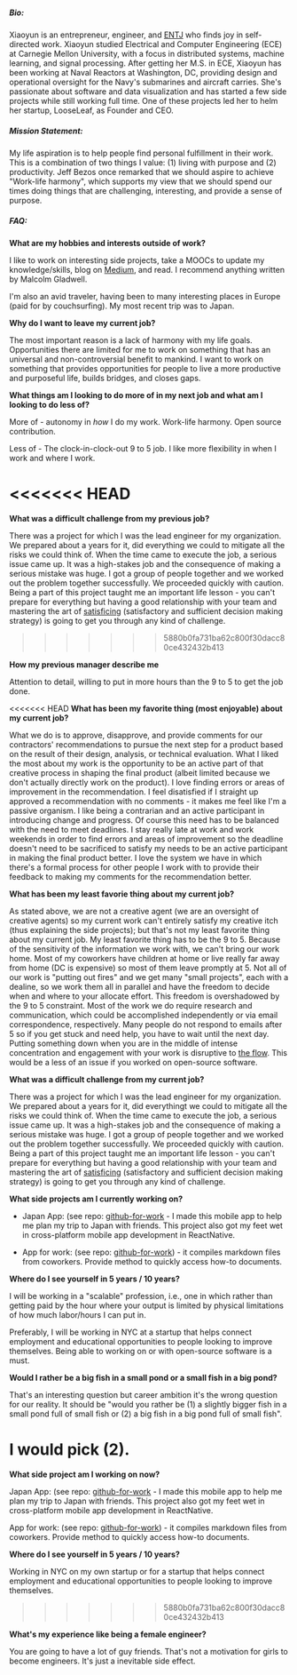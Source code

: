 ##### __Bio:__
Xiaoyun is an entrepreneur, engineer, and <a target="_blank" href="https://www.16personalities.com/entj-personality">ENTJ</a> who finds joy in self-directed work. Xiaoyun studied Electrical and Computer Engineering (ECE) at Carnegie Mellon University, with a focus in distributed systems, machine learning, and signal processing. After getting her M.S. in ECE, Xiaoyun has been working at Naval Reactors at Washington, DC, providing design and operational oversight for the Navy's submarines and aircraft carries. She's passionate about software and data visualization and has started a few side projects while still working full time. One of these projects led her to helm her startup, LooseLeaf, as Founder and CEO.

##### __Mission Statement:__
My life aspiration is to help people find personal fulfillment in their work. This is a combination of two things I value: (1) living with purpose and (2) productivity. Jeff Bezos once remarked that we should aspire to achieve "Work-life harmony", which supports my view that we should spend our times doing things that are challenging, interesting, and provide a sense of purpose.

##### __FAQ:__
__What are my hobbies and interests outside of work?__

I like to work on interesting side projects, take a MOOCs to update my knowledge/skills, blog on <a target="_blank" href="https://medium.com/@xiaoyunyang">Medium</a>, and read. I recommend anything written by Malcolm Gladwell.

I'm also an avid traveler, having been to many interesting places in Europe (paid for by couchsurfing). My most recent trip was to Japan.

__Why do I want to leave my current job?__

The most important reason is a lack of harmony with my life goals. Opportunities there are limited for me to work on something that has an universal and non-controversial benefit to mankind. I want to work on something that provides opportunities for people to live a more productive and purposeful life, builds bridges, and closes gaps.

__What things am I looking to do more of in my next job and what am I looking to do less of?__

More of -  autonomy in _how_ I do my work. Work-life harmony. Open source contribution.

Less of - The clock-in-clock-out 9 to 5 job. I like more flexibility in when I work and where I work.

<<<<<<< HEAD
=======
__What was a difficult challenge from my previous job?__

There was a project for which I was the lead engineer for my organization. We prepared about a years for it, did everything we could to mitigate all the risks we could think of. When the time came to execute the job, a serious issue came up. It was a high-stakes job and the consequence of making a serious mistake was huge. I got a group of people together and we worked out the problem together successfully. We proceeded quickly with caution. Being a part of this project taught me an important life lesson - you can't prepare for everything but having a good relationship with your team and mastering the art of [satisficing](https://www.wikiwand.com/en/Satisficing) (satisfactory and sufficient decision making strategy) is going to get you through any kind of challenge. 
>>>>>>> 5880b0fa731ba62c800f30dacc80ce432432b413

__How my previous manager describe me__

Attention to detail, willing to put in more hours than the 9 to 5 to get the job done.

<<<<<<< HEAD
__What has been my favorite thing (most enjoyable) about my current job?__

What we do is to approve, disapprove, and provide comments for our contractors' recommendations to pursue the next step for a product based on the result of their design, analysis, or technical evaluation. What I liked the most about my work is the opportunity to be an active part of that creative process in shaping the final product (albeit limited because we don't actually directly work on the product). I love finding errors or areas of improvement in the recommendation. I feel disatisfied if I straight up approved a recommendation with no comments - it makes me feel like I'm a passive organism. I like being a contrarian and an active participant in introducing change and progress. Of course this need has to be balanced with the need to meet deadlines.  I stay really late at work and work weekends in order to find errors and areas of improvement so the deadline doesn't need to be sacrificed to satisfy my needs to be an active participant in making the final product better. I love the system we have in which there's a formal process for other people I work with to provide their feedback to making my comments for the recommendation better.


__What has been my least favorie thing about my current job?__

As stated above, we are not a creative agent (we are an oversight of creative agents) so my current work can't entirely satisfy my creative itch (thus explaining the side projects); but that's not my least favorite thing about my current job.  My least favorite thing has to be the 9 to 5. Because of the sensitivity of the information we work with, we can't bring our work home. Most of my coworkers have children at home or live really far away from home (DC is expensive) so most of them leave promptly at 5. Not all of our work is "putting out fires" and we get many "small projects", each with a dealine, so we work them all in parallel and have the freedom to decide when and where to your allocate effort. This freedom is overshadowed by the 9 to 5 constraint. Most of the work we do require research and communication, which could be accomplished independently or via email correspondence, respectively. Many people do not respond to emails after 5 so if you get stuck and need help, you have to wait until the next day. Putting something down when you are in the middle of intense concentration and engagement with your work is disruptive to [the flow](https://books.google.com/books/about/Flow.html?id=epmhVuaaoK0C&hl=en). This would be a less of an issue if you worked on open-source software.

__What was a difficult challenge from my current job?__

There was a project for which I was the lead engineer for my organization. We prepared about a years for it, did everythingt we could to mitigate all the risks we could think of. When the time came to execute the job, a serious issue came up. It was a high-stakes job and the consequence of making a serious mistake was huge. I got a group of people together and we worked out the problem together successfully. We proceeded quickly with caution. Being a part of this project taught me an important life lesson - you can't prepare for everything but having a good relationship with your team and mastering the art of [satisficing](https://www.wikiwand.com/en/Satisficing) (satisfactory and sufficient decision making strategy) is going to get you through any kind of challenge.

__What side projects am I currently working on?__

* Japan App: (see repo: [github-for-work](https://github.com/xiaoyunyang/JapanApp) - I made this mobile app to help me plan my trip to Japan with friends. This project also got my feet wet in cross-platform mobile app development in ReactNative.

* App for work: (see repo: [github-for-work](https://github.com/xiaoyunyang/github-for-work)) - it compiles markdown files from coworkers. Provide method to quickly access how-to documents.

__Where do I see yourself in 5 years / 10 years?__

I will be working in a "scalable" profession, i.e., one in which rather than getting paid by the hour where your output is limited by physical limitations of how much labor/hours I can put in.

Preferably, I will be working in NYC at a startup that helps connect employment and educational opportunities to people looking to improve themselves. Being able to working on or with open-source software is a must.

__Would I rather be a big fish in a small pond or a small fish in a big pond?__

That's an interesting question but career ambition it's the wrong question for our reality. It should be "would you rather be (1) a slightly bigger fish in a small pond full of small fish or (2) a big fish in a big pond full of small fish".

I would pick (2).
=======
__What side project am I working on now?__

Japan App: (see repo: [github-for-work](https://github.com/xiaoyunyang/JapanApp) - I made this mobile app to help me plan my trip to Japan with friends. This project also got my feet wet in cross-platform mobile app development in ReactNative.

App for work: (see repo: [github-for-work](https://github.com/xiaoyunyang/github-for-work)) - it compiles markdown files from coworkers. Provide method to quickly access how-to documents.

__Where do I see yourself in 5 years / 10 years?__

Working in NYC on my own startup or for a startup that helps connect employment and educational opportunities to people looking to improve themselves.

>>>>>>> 5880b0fa731ba62c800f30dacc80ce432432b413

__What's my experience like being a female engineer?__

You are going to have a lot of guy friends. That's not a motivation for girls to become engineers. It's just a inevitable side effect.
